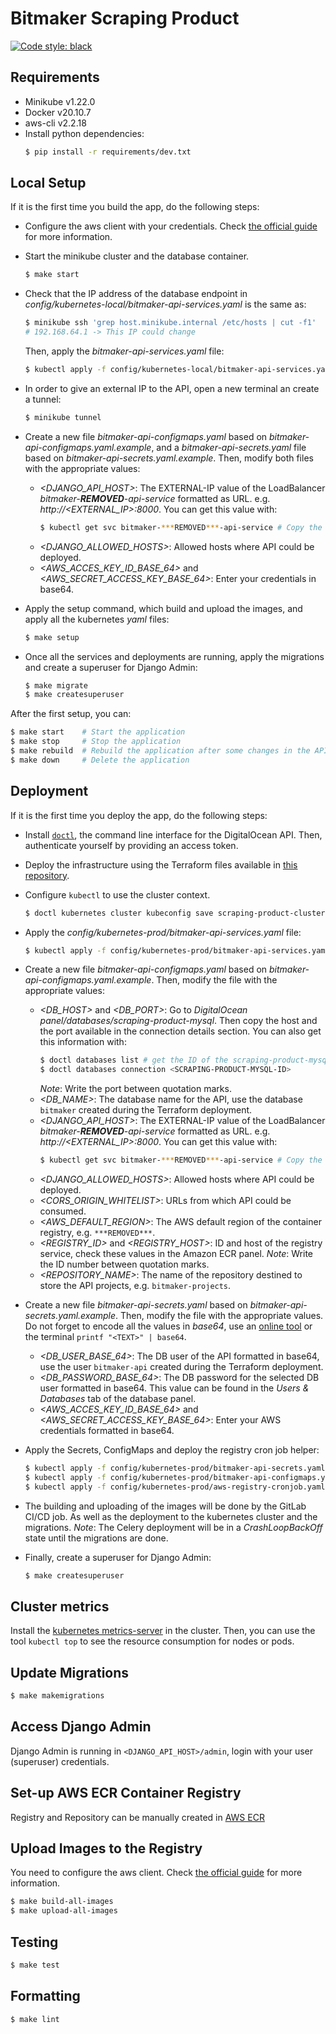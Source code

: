 # Bitmaker Scraping Product

[![Code style: black](https://img.shields.io/badge/code%20style-black-000000.svg)](https://github.com/psf/black)

## Requirements

- Minikube v1.22.0
- Docker v20.10.7
- aws-cli v2.2.18
- Install python dependencies:
  ```bash
  $ pip install -r requirements/dev.txt
  ```

## Local Setup

If it is the first time you build the app, do the following steps:

- Configure the aws client with your credentials. Check [the official guide](https://docs.aws.amazon.com/cli/latest/userguide/cli-configure-quickstart.html) for more information.

- Start the minikube cluster and the database container.
  ```bash
  $ make start
  ```

- Check that the IP address of the database endpoint in _config/kubernetes-local/bitmaker-api-services.yaml_ is the same as:
  ```bash
  $ minikube ssh 'grep host.minikube.internal /etc/hosts | cut -f1'
  # 192.168.64.1 -> This IP could change
  ```
  Then, apply the _bitmaker-api-services.yaml_ file:
  ```bash
  $ kubectl apply -f config/kubernetes-local/bitmaker-api-services.yaml
  ```
  
- In order to give an external IP to the API, open a new terminal an create a tunnel:
  ```bash
  $ minikube tunnel
  ```

- Create a new file _bitmaker-api-configmaps.yaml_ based on _bitmaker-api-configmaps.yaml.example_,
  and a _bitmaker-api-secrets.yaml_ file based on _bitmaker-api-secrets.yaml.example_.
  Then, modify both files with the appropriate values:
  - _<DJANGO\_API\_HOST>_: The EXTERNAL-IP value of the LoadBalancer _bitmaker-***REMOVED***-api-service_ formatted as URL. e.g. _http://<EXTERNAL\_IP>:8000_. You can get this value with:
	```bash
	$ kubectl get svc bitmaker-***REMOVED***-api-service # Copy the EXTERNAL-IP
	```
  - _<DJANGO\_ALLOWED\_HOSTS>_: Allowed hosts where API could be deployed.
  - _<AWS\_ACCES\_KEY\_ID\_BASE\_64>_ and _<AWS\_SECRET\_ACCESS\_KEY\_BASE\_64>_: Enter your credentials in base64.

- Apply the setup command, which build and upload the images, and apply all the kubernetes _yaml_ files:
  ```bash
  $ make setup
  ```

- Once all the services and deployments are running, apply the migrations and create a superuser for Django Admin:
  ```bash
  $ make migrate
  $ make createsuperuser
  ```

After the first setup, you can:
```bash
$ make start    # Start the application
$ make stop     # Stop the application
$ make rebuild  # Rebuild the application after some changes in the API
$ make down     # Delete the application
```

## Deployment

If it is the first time you deploy the app, do the following steps:

- Install [`doctl`](https://github.com/digitalocean/doctl), the command line interface for the DigitalOcean API. 
  Then, authenticate yourself by providing an access token.
  
- Deploy the infrastructure using the Terraform files available in [this repository](https://gitlab.com/bitmakerla/dev/terraform-deployment).

- Configure `kubectl` to use the cluster context.
  ```bash
  $ doctl kubernetes cluster kubeconfig save scraping-product-cluster
  ```
  
- Apply the _config/kubernetes-prod/bitmaker-api-services.yaml_ file:
  ```bash
  $ kubectl apply -f config/kubernetes-prod/bitmaker-api-services.yaml
  ```

- Create a new file _bitmaker-api-configmaps.yaml_ based on _bitmaker-api-configmaps.yaml.example_. Then, modify the file with the appropriate values:
  - _<DB\_HOST>_ and _<DB\_PORT>_: Go to  _DigitalOcean panel/databases/scraping-product-mysql_. Then copy the host and the port available in the connection details section.
	You can also get this information with:
	```bash
	$ doctl databases list # get the ID of the scraping-product-mysql database
	$ doctl databases connection <SCRAPING-PRODUCT-MYSQL-ID>
	```
	_Note_: Write the port between quotation marks.
  - _<DB\_NAME>_: The database name for the API, use the database `bitmaker` created during the Terraform deployment.
  - _<DJANGO\_API\_HOST>_: The EXTERNAL-IP value of the LoadBalancer _bitmaker-***REMOVED***-api-service_ formatted as URL. e.g. _http://<EXTERNAL\_IP>:8000_. You can get this value with:
	```bash
	$ kubectl get svc bitmaker-***REMOVED***-api-service # Copy the EXTERNAL-IP
	```
  - _<DJANGO\_ALLOWED\_HOSTS>_: Allowed hosts where API could be deployed.
  - _<CORS\_ORIGIN\_WHITELIST>_: URLs from which API could be consumed.
  - _<AWS\_DEFAULT\_REGION>_: The AWS default region of the container registry, e.g. `***REMOVED***`.
  - _<REGISTRY\_ID>_ and _<REGISTRY\_HOST>_: ID and host of the registry service, check these values in the Amazon ECR panel. _Note_: Write the ID number between quotation marks.
  - _<REPOSITORY\_NAME>_: The name of the repository destined to store the API projects, e.g. `bitmaker-projects`.


- Create a new file _bitmaker-api-secrets.yaml_ based on _bitmaker-api-secrets.yaml.example_. Then, modify the file with the appropriate values. Do not forget to encode all the values in _base64_,
  use an [online tool](https://www.base64encode.org/) or the terminal `printf "<TEXT>" | base64`.
  - _<DB\_USER\_BASE\_64>_: The DB user of the API formatted in base64, use the user `bitmaker-api` created during the Terraform deployment.
  - _<DB\_PASSWORD\_BASE\_64>_: The DB password for the selected DB user formatted in base64. This value can be found in the _Users & Databases_ tab of the database panel.
  - _<AWS\_ACCES\_KEY\_ID\_BASE\_64>_ and _<AWS\_SECRET\_ACCESS\_KEY\_BASE\_64>_: Enter your AWS credentials formatted in base64.


- Apply the Secrets, ConfigMaps and deploy the registry cron job helper:
  ```bash
  $ kubectl apply -f config/kubernetes-prod/bitmaker-api-secrets.yaml
  $ kubectl apply -f config/kubernetes-prod/bitmaker-api-configmaps.yaml
  $ kubectl apply -f config/kubernetes-prod/aws-registry-cronjob.yaml
  ```
  
- The building and uploading of the images will be done by the GitLab CI/CD job. As well as the deployment to the kubernetes cluster and the migrations.
  _Note_: The Celery deployment will be in a _CrashLoopBackOff_ state until the migrations are done.

- Finally, create a superuser for Django Admin:
  ```bash
  $ make createsuperuser
  ```
  
## Cluster metrics

Install the [kubernetes metrics-server](https://github.com/kubernetes-sigs/metrics-server) in the cluster. Then, you can use the tool `kubectl top`
to see the resource consumption for nodes or pods.

## Update Migrations

```sh
$ make makemigrations
```

## Access Django Admin

Django Admin is running in `<DJANGO_API_HOST>/admin`,
login with your user (superuser) credentials.


## Set-up AWS ECR Container Registry

Registry and Repository can be manually created in [AWS ECR](https://aws.amazon.com/ecr/)

## Upload Images to the Registry

You need to configure the aws client. Check [the official guide](https://docs.aws.amazon.com/cli/latest/userguide/cli-configure-quickstart.html) for more information.

```bash
$ make build-all-images
$ make upload-all-images
```

## Testing

```sh
$ make test
```

## Formatting

```sh
$ make lint
```
